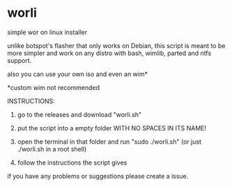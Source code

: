 # worli
simple wor on linux installer

unlike botspot's flasher that only works on Debian, this script is meant to be more simpler and work on any distro with bash, wimlib, parted and ntfs support. 
 
also you can use your own iso and even an wim*

*custom wim not recommended

INSTRUCTIONS:

1. go to the releases and download "worli.sh"

2. put the script into a empty folder WITH NO SPACES IN ITS NAME!

3. open the terminal in that folder and run "sudo ./worli.sh" (or just ./worli.sh in a root shell)

4. follow the instructions the script gives

if you have any problems or suggestions please create a issue. 
